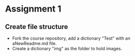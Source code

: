 # Assignment 1
## Create file structure 
- Fork the course repository, add a dictionary "Test" with an aNewReadme.md file.
- Create a dictionary "img" as the folder to hold images.
